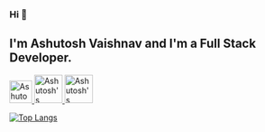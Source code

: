 ### Hi 👋

<!--
**avaishnav6292/avaishnav6292** is a ✨ _special_ ✨ repository because its `README.md` (this file) appears on your GitHub profile.

Here are some ideas to get you started:

- 🔭 I’m currently working on ...
- 🌱 I’m currently learning ...
- 👯 I’m looking to collaborate on ...
- 🤔 I’m looking for help with ...
- 💬 Ask me about ...
- 📫 How to reach me: ...
- 😄 Pronouns: ...
- ⚡ Fun fact: ...
-->
## I'm Ashutosh Vaishnav and I'm a Full Stack Developer.
<a href="https://www.linkedin.com/in/avaishnav6292">
  <img src="https://image.flaticon.com/icons/png/512/174/174857.png" alt="Ashutosh's Linkedin"  width="40px" height="40px">
</a>
<a href="https://www.hackerrank.com/avaishnav6292">
  <img src="https://cdn4.iconfinder.com/data/icons/logos-and-brands/512/160_Hackerrank_logo_logos-512.png" alt="Ashutosh's Hackerrank" width="50px" height="50px">
</a>
<a href="https://www.avaishnav6292.com/avaishnav6292">
  <img src="https://upload.wikimedia.org/wikipedia/commons/1/19/LeetCode_logo_black.png" alt="Ashutosh's Leetcode"  width="50px" height="50px">
</a>

[![Top Langs](https://github-readme-stats.vercel.app/api/top-langs/?username=avaishnav6292&layout=compact&langs_count=10)](https://github.com/avaishnav6292/github-readme-stats)

